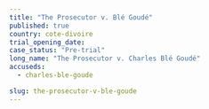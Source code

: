 ```yaml
---
title: "The Prosecutor v. Blé Goudé"
published: true
country: cote-divoire
trial_opening_date:
case_status: "Pre-trial"
long_name: "The Prosecutor v. Charles Blé Goudé"
accuseds:
  - charles-ble-goude

slug: the-prosecutor-v-ble-goude
---
```


